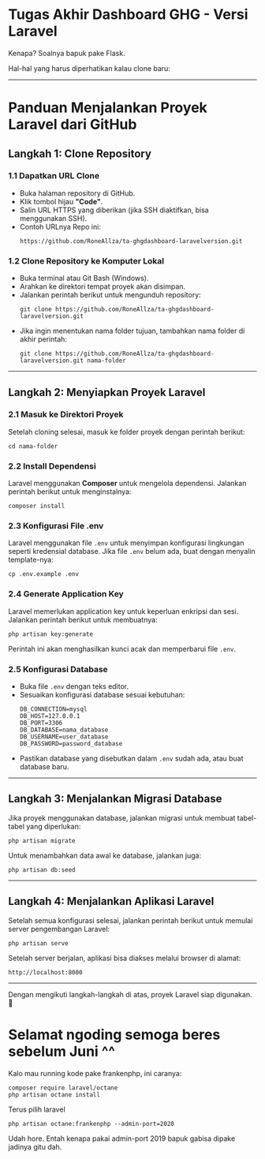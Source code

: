 <h1>Tugas Akhir Dashboard GHG - Versi Laravel</h1>

Kenapa? Soalnya bapuk pake Flask.

Hal-hal yang harus diperhatikan kalau clone baru:

---

# Panduan Menjalankan Proyek Laravel dari GitHub  

## **Langkah 1: Clone Repository**  

### **1.1 Dapatkan URL Clone**  
- Buka halaman repository di GitHub.  
- Klik tombol hijau **"Code"**.  
- Salin URL HTTPS yang diberikan (jika SSH diaktifkan, bisa menggunakan SSH).  
- Contoh URLnya Repo ini:  
  ```
  https://github.com/RoneAllza/ta-ghgdashboard-laravelversion.git
  ```

### **1.2 Clone Repository ke Komputer Lokal**  
- Buka terminal atau Git Bash (Windows).  
- Arahkan ke direktori tempat proyek akan disimpan.  
- Jalankan perintah berikut untuk mengunduh repository:  
  ```
  git clone https://github.com/RoneAllza/ta-ghgdashboard-laravelversion.git
  ```  
- Jika ingin menentukan nama folder tujuan, tambahkan nama folder di akhir perintah:  
  ```
  git clone https://github.com/RoneAllza/ta-ghgdashboard-laravelversion.git nama-folder
  ```

---

## **Langkah 2: Menyiapkan Proyek Laravel**  

### **2.1 Masuk ke Direktori Proyek**  
Setelah cloning selesai, masuk ke folder proyek dengan perintah berikut:  
```
cd nama-folder
```

### **2.2 Install Dependensi**  
Laravel menggunakan **Composer** untuk mengelola dependensi. Jalankan perintah berikut untuk menginstalnya:  
```
composer install
```

### **2.3 Konfigurasi File .env**  
Laravel menggunakan file `.env` untuk menyimpan konfigurasi lingkungan seperti kredensial database. Jika file `.env` belum ada, buat dengan menyalin template-nya:  
```
cp .env.example .env
```

### **2.4 Generate Application Key**  
Laravel memerlukan application key untuk keperluan enkripsi dan sesi. Jalankan perintah berikut untuk membuatnya:  
```
php artisan key:generate
```
Perintah ini akan menghasilkan kunci acak dan memperbarui file `.env`.

### **2.5 Konfigurasi Database**  
- Buka file `.env` dengan teks editor.  
- Sesuaikan konfigurasi database sesuai kebutuhan:  
  ```
  DB_CONNECTION=mysql
  DB_HOST=127.0.0.1
  DB_PORT=3306
  DB_DATABASE=nama_database
  DB_USERNAME=user_database
  DB_PASSWORD=password_database
  ```
- Pastikan database yang disebutkan dalam `.env` sudah ada, atau buat database baru.

---

## **Langkah 3: Menjalankan Migrasi Database**  
Jika proyek menggunakan database, jalankan migrasi untuk membuat tabel-tabel yang diperlukan:  
```
php artisan migrate
```
Untuk menambahkan data awal ke database, jalankan juga:  
```
php artisan db:seed
```

---

## **Langkah 4: Menjalankan Aplikasi Laravel**  
Setelah semua konfigurasi selesai, jalankan perintah berikut untuk memulai server pengembangan Laravel:  
```
php artisan serve
```
Setelah server berjalan, aplikasi bisa diakses melalui browser di alamat:  
```
http://localhost:8000
```

---

Dengan mengikuti langkah-langkah di atas, proyek Laravel siap digunakan. 🚀

# Selamat ngoding semoga beres sebelum Juni ^^

Kalo mau running kode pake frankenphp, ini caranya:
```
composer require laravel/octane
php artisan octane install
```
Terus pilih laravel
```
php artisan octane:frankenphp --admin-port=2020
```
Udah hore. Entah kenapa pakai admin-port 2019 bapuk gabisa dipake jadinya gitu dah.
